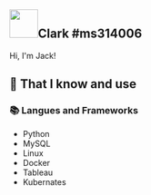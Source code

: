 ## <img width="50px" src="https://raw.githubusercontent.com/ms314006/ms314006/basic/resource/gqsm.png" />Clark #ms314006

Hi, I'm Jack!

## 🧠 That I know and use
### 📚 Langues and Frameworks
- Python
- MySQL
- Linux
- Docker
- Tableau
- Kubernates


<!--
**RuiLin513/RuiLin513** is a ✨ _special_ ✨ repository because its `README.md` (this file) appears on your GitHub profile.

Here are some ideas to get you started:

- 🔭 I’m currently working on ...
- 🌱 I’m currently learning ...
- 👯 I’m looking to collaborate on ...
- 🤔 I’m looking for help with ...
- 💬 Ask me about ...
- 📫 How to reach me: ...
- 😄 Pronouns: ...
- ⚡ Fun fact: ...
-->
